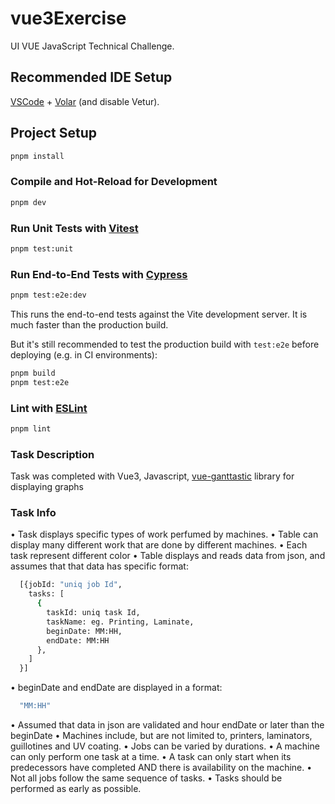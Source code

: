 # vue3Exercise

UI VUE JavaScript Technical Challenge.

## Recommended IDE Setup

[VSCode](https://code.visualstudio.com/) + [Volar](https://marketplace.visualstudio.com/items?itemName=Vue.volar) (and disable Vetur).

## Project Setup

```sh
pnpm install
```

### Compile and Hot-Reload for Development

```sh
pnpm dev
```

### Run Unit Tests with [Vitest](https://vitest.dev/)

```sh
pnpm test:unit
```

### Run End-to-End Tests with [Cypress](https://www.cypress.io/)

```sh
pnpm test:e2e:dev
```

This runs the end-to-end tests against the Vite development server.
It is much faster than the production build.

But it's still recommended to test the production build with `test:e2e` before deploying (e.g. in CI environments):

```sh
pnpm build
pnpm test:e2e
```

### Lint with [ESLint](https://eslint.org/)

```sh
pnpm lint
```

### Task Description

Task was completed with Vue3, Javascript, [vue-ganttastic](https://zunnzunn.github.io/vue-ganttastic/) library for displaying graphs

### Task Info

• Task displays specific types of work perfumed by machines.
• Table can display many different work that are done by different machines.
• Each task represent different color
• Table displays and reads data from json, and assumes that that data has specific format:

```sh
  [{jobId: "uniq job Id",
    tasks: [
      {
        taskId: uniq task Id,
        taskName: eg. Printing, Laminate,
        beginDate: MM:HH,
        endDate: MM:HH
      },
    ]
  }]
```

• beginDate and endDate are displayed in a format:

```sh
  "MM:HH"
```

• Assumed that data in json are validated and hour endDate or later than the beginDate
• Machines include, but are not limited to, printers, laminators, guillotines and UV
coating.
• Jobs can be varied by durations.
• A machine can only perform one task at a time.
• A task can only start when its predecessors have completed AND there is availability on the
machine.
• Not all jobs follow the same sequence of tasks.
• Tasks should be performed as early as possible.
